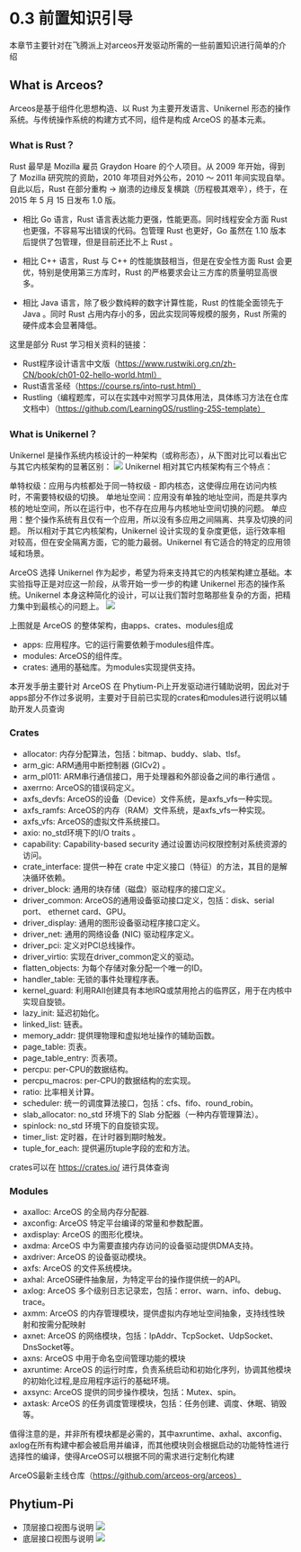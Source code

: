 # 0.3 前置知识引导
本章节主要针对在飞腾派上对arceos开发驱动所需的一些前置知识进行简单的介绍

## What is Arceos?
Arceos是基于组件化思想构造、以 Rust 为主要开发语言、Unikernel 形态的操作系统。与传统操作系统的构建方式不同，组件是构成 ArceOS 的基本元素。

### What is Rust？
Rust 最早是 Mozilla 雇员 Graydon Hoare 的个人项目。从 2009 年开始，得到了 Mozilla 研究院的资助，2010 年项目对外公布，2010 ～ 2011 年间实现自举。自此以后，Rust 在部分重构 -> 崩溃的边缘反复横跳（历程极其艰辛），终于，在 2015 年 5 月 15 日发布 1.0 版。

- 相比 Go 语言，Rust 语言表达能力更强，性能更高。同时线程安全方面 Rust 也更强，不容易写出错误的代码。包管理 Rust 也更好，Go 虽然在 1.10 版本后提供了包管理，但是目前还比不上 Rust 。

- 相比 C++ 语言，Rust 与 C++ 的性能旗鼓相当，但是在安全性方面 Rust 会更优，特别是使用第三方库时，Rust 的严格要求会让三方库的质量明显高很多。

- 相比 Java 语言，除了极少数纯粹的数字计算性能，Rust 的性能全面领先于 Java 。同时 Rust 占用内存小的多，因此实现同等规模的服务，Rust 所需的硬件成本会显著降低。

这里是部分 Rust 学习相关资料的链接：
- Rust程序设计语言中文版（https://www.rustwiki.org.cn/zh-CN/book/ch01-02-hello-world.html）
- Rust语言圣经（https://course.rs/into-rust.html）
- Rustling（编程题库，可以在实践中对照学习具体用法，具体练习方法在仓库文档中）（https://github.com/LearningOS/rustling-25S-template）

### What is Unikernel？
Unikernel 是操作系统内核设计的一种架构（或称形态），从下图对比可以看出它与其它内核架构的显著区别：
![](./img/0_3_Unikernel(1).png)
Unikernel 相对其它内核架构有三个特点：

单特权级：应用与内核都处于同一特权级 - 即内核态，这使得应用在访问内核时，不需要特权级的切换。
单地址空间：应用没有单独的地址空间，而是共享内核的地址空间，所以在运行中，也不存在应用与内核地址空间切换的问题。
单应用：整个操作系统有且仅有一个应用，所以没有多应用之间隔离、共享及切换的问题。
所以相对于其它内核架构，Unikernel 设计实现的复杂度更低，运行效率相对较高，但在安全隔离方面，它的能力最弱。Unikernel 有它适合的特定的应用领域和场景。

ArceOS 选择 Unikernel 作为起步，希望为将来支持其它的内核架构建立基础。本实验指导正是对应这一阶段，从零开始一步一步的构建 Unikernel 形态的操作系统。Unikernel 本身这种简化的设计，可以让我们暂时忽略那些复杂的方面，把精力集中到最核心的问题上。
![](./img/0_3_Arceos.png)

上图就是 ArceOS 的整体架构，由apps、crates、modules组成
- apps: 应用程序。它的运行需要依赖于modules组件库。
- modules: ArceOS的组件库。
- crates: 通用的基础库。为modules实现提供支持。

本开发手册主要针对 ArceOS 在 Phytium-Pi上开发驱动进行辅助说明，因此对于apps部分不作过多说明，主要对于目前已实现的crates和modules进行说明以辅助开发人员查询
### Crates
- allocator: 内存分配算法，包括：bitmap、buddy、slab、tlsf。
- arm_gic: ARM通用中断控制器 (GICv2) 。
- arm_pl011: ARM串行通信接口，用于处理器和外部设备之间的串行通信 。
- axerrno: ArceOS的错误码定义。
- axfs_devfs: ArceOS的设备（Device）文件系统，是axfs_vfs一种实现。
- axfs_ramfs: ArceOS的内存（RAM）文件系统，是axfs_vfs一种实现。
- axfs_vfs: ArceOS的虚拟文件系统接口。
- axio: no_std环境下的I/O traits 。
- capability: Capability-based security 通过设置访问权限控制对系统资源的访问。
- crate_interface: 提供一种在 crate 中定义接口（特征）的方法，其目的是解决循环依赖。
- driver_block: 通用的块存储（磁盘）驱动程序的接口定义。
- driver_common: ArceOS的通用设备驱动接口定义，包括：disk、serial port、 ethernet card、GPU。
- driver_display: 通用的图形设备驱动程序接口定义。
- driver_net: 通用的网络设备 (NIC) 驱动程序定义。
- driver_pci: 定义对PCI总线操作。
- driver_virtio: 实现在driver_common定义的驱动。
- flatten_objects: 为每个存储对象分配一个唯一的ID。
- handler_table: 无锁的事件处理程序表。
- kernel_guard: 利用RAII创建具有本地IRQ或禁用抢占的临界区，用于在内核中实现自旋锁。
- lazy_init: 延迟初始化。
- linked_list: 链表。
- memory_addr: 提供理物理和虚拟地址操作的辅助函数。
- page_table: 页表。
- page_table_entry: 页表项。
- percpu: per-CPU的数据结构。
- percpu_macros: per-CPU的数据结构的宏实现。
- ratio: 比率相关计算。
- scheduler: 统一的调度算法接口，包括：cfs、fifo、round_robin。
- slab_allocator: no_std 环境下的 Slab 分配器（一种内存管理算法）。
- spinlock: no_std 环境下的自旋锁实现。
- timer_list: 定时器，在计时器到期时触发。
- tuple_for_each: 提供遍历tuple字段的宏和方法。

crates可以在 https://crates.io/ 进行具体查询

### Modules
- axalloc: ArceOS 的全局内存分配器.
- axconfig: ArceOS 特定平台编译的常量和参数配置。
- axdisplay: ArceOS 的图形化模块。
- axdma: ArceOS 中为需要直接内存访问的设备驱动提供DMA支持。
- axdriver: ArceOS 的设备驱动模块。
- axfs: ArceOS 的文件系统模块。
- axhal: ArceOS硬件抽象层，为特定平台的操作提供统一的API。
- axlog: ArceOS 多个级别日志记录宏，包括：error、warn、info、debug、trace。
- axmm: ArceOS 的内存管理模块，提供虚拟内存地址空间抽象，支持线性映射和按需分配映射
- axnet: ArceOS 的网络模块，包括：IpAddr、TcpSocket、UdpSocket、DnsSocket等。
- axns: ArceOS 中用于命名空间管理功能的模块
- axruntime: ArceOS 的运行时库，负责系统启动和初始化序列，协调其他模块的初始化过程,是应用程序运行的基础环境。
- axsync: ArceOS 提供的同步操作模块，包括：Mutex、spin。
- axtask: ArceOS 的任务调度管理模块，包括：任务创建、调度、休眠、销毁等。

值得注意的是，并非所有模块都是必需的，其中axruntime、axhal、axconfig、axlog在所有构建中都会被启用并编译，而其他模块则会根据启动的功能特性进行选择性的编译，使得ArceOS可以根据不同的需求进行定制化构建

ArceOS最新主线仓库（https://github.com/arceos-org/arceos）

## Phytium-Pi
- 顶层接口视图与说明
![](./img/0_3_Phytium-Pi.png)
- 底层接口视图与说明
![](./img/0_3_Phytium-Pi(bottom).png.png)
